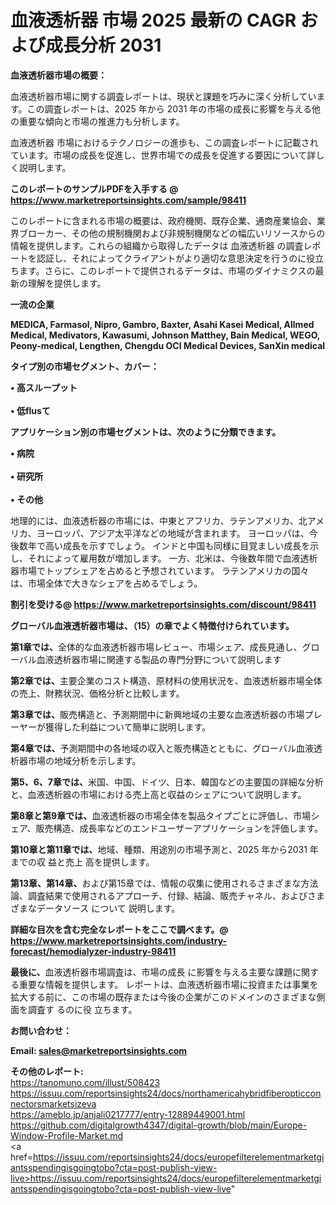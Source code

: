 # 血液透析器 市場 2025 最新の CAGR および成長分析 2031

<strong><b>血液透析器市場の概要：</b></strong>

血液透析器市場に関する調査レポートは、現状と課題を巧みに深く分析しています。この調査レポートは、2025 年から 2031 年の市場の成長に影響を与える他の重要な傾向と市場の推進力も分析します。

血液透析器 市場におけるテクノロジーの進歩も、この調査レポートに記載されています。市場の成長を促進し、世界市場での成長を促進する要因について詳しく説明します。

<strong>このレポートのサンプルPDFを入手する @ <a href=https://www.marketreportsinsights.com/sample/98411>https://www.marketreportsinsights.com/sample/98411</a></strong>

このレポートに含まれる市場の概要は、政府機関、既存企業、通商産業協会、業界ブローカー、その他の規制機関および非規制機関などの幅広いリソースからの情報を提供します。これらの組織から取得したデータは 血液透析器 の調査レポートを認証し、それによってクライアントがより適切な意思決定を行うのに役立ちます。さらに、このレポートで提供されるデータは、市場のダイナミクスの最新の理解を提供します。

<strong>一流の企業</strong>

<strong><b>MEDICA, Farmasol, Nipro, Gambro, Baxter, Asahi Kasei Medical, Allmed Medical, Medivators, Kawasumi, Johnson Matthey, Bain Medical, WEGO, Peony-medical, Lengthen, Chengdu OCI Medical Devices, SanXin medical</b></strong>

<strong><b>タイプ別の市場セグメント、カバー：</b></strong>

<strong>• 高スループット<br><br>• 低flusて</strong>

<strong><b>アプリケーション別の市場セグメントは、次のように分類できます。</b></strong>

<strong>• 病院<br><br>• 研究所<br><br>• その他</strong>

 地理的には、血液透析器の市場には、中東とアフリカ、ラテンアメリカ、北アメリカ、ヨーロッパ、アジア太平洋などの地域が含まれます。 ヨーロッパは、今後数年で高い成長を示すでしょう。 インドと中国も同様に目覚ましい成長を示し、それによって雇用数が増加します。 一方、北米は、今後数年間で血液透析器市場でトップシェアを占めると予想されています。 ラテンアメリカの国々は、市場全体で大きなシェアを占めるでしょう。

<strong>割引を受ける@ <a href=https://www.marketreportsinsights.com/discount/98411>https://www.marketreportsinsights.com/discount/98411</a></strong>

<strong><b>グローバル血液透析器市場は、（15）の章でよく特徴付けられています。</b></strong>

<strong><b>第</b></strong><strong><b>1章では、</b></strong>全体的な血液透析器市場レビュー、市場シェア、成長見通し、グローバル血液透析器市場に関連する製品の専門分野について説明します

<strong><b>第2章では、</b></strong>主要企業のコスト構造、原材料の使用状況を、血液透析器市場全体の売上、財務状況、価格分析と比較します。

<strong><b>第3章では、</b></strong>販売構造と、予測期間中に新興地域の主要な血液透析器の市場プレーヤーが獲得した利益について簡単に説明します。

<strong><b>第4章では、</b></strong>予測期間中の各地域の収入と販売構造とともに、グローバル血液透析器市場の地域分析を示します。

<strong><b>第5、6、7章では、</b></strong>米国、中国、ドイツ、日本、韓国などの主要国の詳細な分析と、血液透析器の市場における売上高と収益のシェアについて説明します。

<strong><b>第8章と第9章では、</b></strong>血液透析器の市場全体を製品タイプごとに評価し、市場シェア、販売構造、成長率などのエンドユーザーアプリケーションを評価します。

<strong><b>第10章と第11章では、</b></strong>地域、種類、用途別の市場予測と、2025 年から2031 年までの収 益と売上 高を提供します。

<strong><b>第13章、第14章、</b></strong>および第15章では、情報の収集に使用されるさまざまな方法論、調査結果で使用されるアプローチ、付録、結論、販売チャネル、およびさまざまなデータソース について 説明します。

<strong>詳細な目次を含む完全なレポートをここで調べます。@ <a href=https://www.marketreportsinsights.com/industry-forecast/hemodialyzer-industry-98411>https://www.marketreportsinsights.com/industry-forecast/hemodialyzer-industry-98411</a></strong>

<strong><b>最後に、</b></strong>血液透析器市場調査は、市場の成長 に影響を</a>与える主要な課題に関する重要な情報を提供します。 レポートは、血液透析器市場に投資または事業を拡大する前に、この市場の既存または今後の企業がこのドメインのさまざまな側面を調査す るのに役 立ちます。

<strong><b>お問い合わせ：</b></strong>

<strong>Email: </strong><a href=mailto:sales@marketreportsinsights.com><strong>sales@marketreportsinsights.com</strong></a>

<strong>その他のレポート:</strong>
<br>
<a href=https://tanomuno.com/illust/508423>https://tanomuno.com/illust/508423</a>
<br>
<a href=https://issuu.com/reportsinsights24/docs/northamericahybridfiberopticconnectorsmarketsizeva>https://issuu.com/reportsinsights24/docs/northamericahybridfiberopticconnectorsmarketsizeva</a>
<br>
<a href=https://ameblo.jp/anjali0217777/entry-12889449001.html>https://ameblo.jp/anjali0217777/entry-12889449001.html</a>
<br>
<a href=https://github.com/digitalgrowth4347/digital-growth/blob/main/Europe-Window-Profile-Market.md>https://github.com/digitalgrowth4347/digital-growth/blob/main/Europe-Window-Profile-Market.md</a>
<br>
<a href=https://issuu.com/reportsinsights24/docs/europefilterelementmarketgiantsspendingisgoingtobo?cta=post-publish-view-live>https://issuu.com/reportsinsights24/docs/europefilterelementmarketgiantsspendingisgoingtobo?cta=post-publish-view-live</a>"
